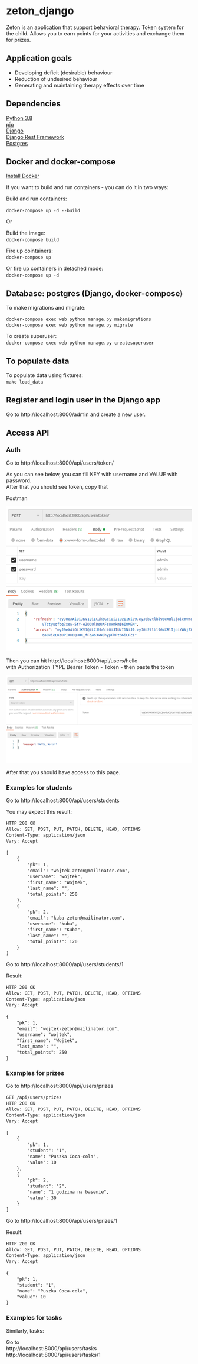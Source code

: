 # zeton_django

Zeton is an application that  support behavioral therapy. 
Token system for the child. 
Allows you to earn points for your activities and exchange them for prizes.

## Application goals

- Developing deficit (desirable) behaviour
- Reduction of undesired behaviour
- Generating and maintaining therapy effects over time

## Dependencies

[Python 3.8](https://www.python.org/downloads/)  
[pip](https://pip.pypa.io/en/stable/installing/)  
[Django](https://docs.djangoproject.com/en/3.1/)  
[Django Rest Framework](https://www.django-rest-framework.org/)  
[Postgres](https://www.postgresql.org/)  

## Docker and docker-compose

[Install Docker](https://docs.docker.com/get-docker/)

If you want to build and run containers - you can do it in two ways:

Build and run containers:

`docker-compose up -d --build`

Or

Build the image:  
`docker-compose build`

Fire up cointainers:  
`docker-compose up`

Or fire up containers in detached mode:  
`docker-compose up -d`

## Database: postgres (Django, docker-compose)

To make migrations and migrate:  
```
docker-compose exec web python manage.py makemigrations
docker-compose exec web python manage.py migrate
```

To create superuser:  
`docker-compose exec web python manage.py createsuperuser`

## To populate data

To populate data using fixtures:  
`make load_data`

## Register and login user in the Django app

Go to http://localhost:8000/admin and create a new user.  

## Access API

### Auth

Go to http://localhost:8000/api/users/token/  

As you can see below, you can fill KEY with username and VALUE with password.  
After that you should see token, copy that  

Postman

![](https://github.com/zetonteam/zeton_django/blob/auth-with-simplejwt/images/Screenshot_01.png?raw=true)  

Then you can hit http://localhost:8000/api/users/hello  
with Authorization TYPE Bearer Token - Token - then paste the token

![](https://github.com/zetonteam/zeton_django/blob/auth-with-simplejwt/images/Screenshot_02.png?raw=true)  

After that you should have access to this page.  

### Examples for students  

Go to http://localhost:8000/api/users/students

You may expect this result: 

```
HTTP 200 OK
Allow: GET, POST, PUT, PATCH, DELETE, HEAD, OPTIONS
Content-Type: application/json
Vary: Accept

[
    {
        "pk": 1,
        "email": "wojtek-zeton@mailinator.com",
        "username": "wojtek",
        "first_name": "Wojtek",
        "last_name": "",
        "total_points": 250
    },
    {
        "pk": 2,
        "email": "kuba-zeton@mailinator.com",
        "username": "kuba",
        "first_name": "Kuba",
        "last_name": "",
        "total_points": 120
    }
]
```

Go to http://localhost:8000/api/users/students/1  

Result:  

```
HTTP 200 OK
Allow: GET, POST, PUT, PATCH, DELETE, HEAD, OPTIONS
Content-Type: application/json
Vary: Accept

{
    "pk": 1,
    "email": "wojtek-zeton@mailinator.com",
    "username": "wojtek",
    "first_name": "Wojtek",
    "last_name": "",
    "total_points": 250
}
```

### Examples for prizes  

Go to http://localhost:8000/api/users/prizes  

```
GET /api/users/prizes
HTTP 200 OK
Allow: GET, POST, PUT, PATCH, DELETE, HEAD, OPTIONS
Content-Type: application/json
Vary: Accept

[
    {
        "pk": 1,
        "student": "1",
        "name": "Puszka Coca-cola",
        "value": 10
    },
    {
        "pk": 2,
        "student": "2",
        "name": "1 godzina na basenie",
        "value": 30
    }
]
```

Go to http://localhost:8000/api/users/prizes/1  

Result:

```
HTTP 200 OK
Allow: GET, POST, PUT, PATCH, DELETE, HEAD, OPTIONS
Content-Type: application/json
Vary: Accept

{
    "pk": 1,
    "student": "1",
    "name": "Puszka Coca-cola",
    "value": 10
}
```
### Examples for tasks 

Similarly, tasks:

Go to  
http://localhost:8000/api/users/tasks  
http://localhost:8000/api/users/tasks/1  
